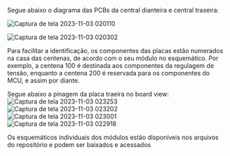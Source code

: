   Segue abaixo o diagrama das PCBs da central dianteira e central traseira:


![Captura de tela 2023-11-03 020110](https://github.com/UFPR-Baja-SAE/PCBs-2023/assets/108413478/0feaf54e-fc10-404a-9599-3d36ce04588e)


![Captura de tela 2023-11-03 020302](https://github.com/UFPR-Baja-SAE/PCBs-2023/assets/108413478/5105ef16-1f64-4844-99c6-1399f8b20a87)

  Para facilitar a identificação, os componentes das placas estão numerados na casa das centenas, de acordo com o seu módulo no esquemático. Por exemplo, a centena 100 é destinada aos componentes da regulagem de tensão, enquanto a centena 200 é reservada para os componentes do MCU, e assim por diante.

  Segue abaixo a pinagem da placa traeira no board view:
  ![Captura de tela 2023-11-03 023253](https://github.com/UFPR-Baja-SAE/PCBs-2023/assets/108413478/004fa8b5-c5ad-4c2c-88e1-bebcbf12e9aa)
![Captura de tela 2023-11-03 023202](https://github.com/UFPR-Baja-SAE/PCBs-2023/assets/108413478/d231f516-2133-4b54-b003-a617f1c4faaa)
![Captura de tela 2023-11-03 023001](https://github.com/UFPR-Baja-SAE/PCBs-2023/assets/108413478/f5eb8eff-4be7-4ca9-b228-b0d14fb3000a)
![Captura de tela 2023-11-03 022918](https://github.com/UFPR-Baja-SAE/PCBs-2023/assets/108413478/936f3b57-ce7c-4794-b2d2-4e5a0cd2f364)


Os esquemáticos individuais dos módulos estão disponíveis nos arquivos do repositório e podem ser baixados e acessados
